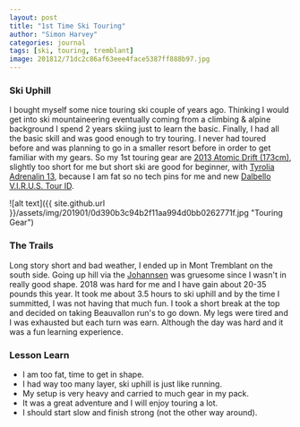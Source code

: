 ```yaml
---
layout: post
title: "1st Time Ski Touring"
author: "Simon Harvey"
categories: journal
tags: [ski, touring, tremblant]
image: 201812/71dc2c86af63eee4face5387ff888b97.jpg
---
```


### Ski Uphill

I bought myself some nice touring ski couple of years ago.  Thinking I would get into ski mountaineering eventually coming from a climbing & alpine background I spend 2 years skiing just to learn the basic.  Finally, I had all the basic skill and was good enough to try touring.  I never had toured before and was planning to go in a smaller resort before in order to get familiar with my gears.  So my 1st touring gear are [2013 Atomic Drift (173cm)](https://www.evo.com/outlet/skis/atomic-drifter-2013), slightly too short for me but short ski are good for beginner, with [Tyrolia Adrenalin 13](https://www.evo.com/outlet/alpine-touring-ski-bindings/tyrolia-adrenalin-13-long), because I am fat so no tech pins for me and new [Dalbello V.I.R.U.S. Tour ID](https://www.evo.com/outlet/ski-boots/dalbello-virus-tour-id-alpine-touring).

![alt text]({{ site.github.url }}/assets/img/201901/0d390b3c94b2f11aa994d0bb0262771f.jpg "Touring Gear")

### The Trails

Long story short and bad weather, I ended up in Mont Tremblant on the south side.  Going up hill via the [Johannsen](https://vicomap-cdn.resorts-interactive.com/map/1801) was gruesome since I wasn't in really good shape.  2018 was hard for me and I have gain about 20-35 pounds this year.  It took me about 3.5 hours to ski uphill and by the time I summitted, I was not having that much fun.  I took a short break at the top and decided on taking Beauvallon run's to go down.  My legs were tired and I was exhausted but each turn was earn.  Although the day was hard and it was a fun learning experience.

### Lesson Learn

* I am too fat, time to get in shape.
* I had way too many layer, ski uphill is just like running.
* My setup is very heavy and carried to much gear in my pack.
* It was a great adventure and I will enjoy touring a lot.
* I should start slow and finish strong (not the other way around).
